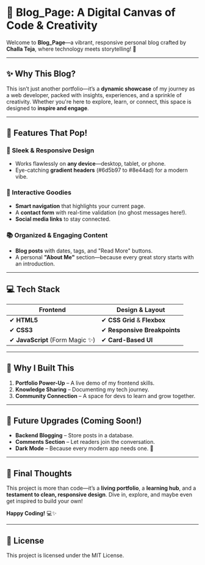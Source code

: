 # 🌟 **Blog_Page: A Digital Canvas of Code & Creativity**  

Welcome to **Blog_Page**—a vibrant, responsive personal blog crafted by **Challa Teja**, where technology meets storytelling! 🚀  

---

## ✨ **Why This Blog?**  
This isn’t just another portfolio—it’s a **dynamic showcase** of my journey as a web developer, packed with insights, experiences, and a sprinkle of creativity. Whether you're here to explore, learn, or connect, this space is designed to **inspire and engage**.  

---

## 🎨 **Features That Pop!**  

### **🌈 Sleek & Responsive Design**  
- Works flawlessly on **any device**—desktop, tablet, or phone.  
- Eye-catching **gradient headers** (#6d5b97 to #8e44ad) for a modern vibe.  

### **🚀 Interactive Goodies**  
- **Smart navigation** that highlights your current page.  
- A **contact form** with real-time validation (no ghost messages here!).  
- **Social media links** to stay connected.  

### **📚 Organized & Engaging Content**  
- **Blog posts** with dates, tags, and "Read More" buttons.  
- A personal **"About Me"** section—because every great story starts with an introduction.  

---

## 💻 **Tech Stack**  

| **Frontend**  | **Design & Layout** |  
|--------------|--------------------|  
| ✔ **HTML5**  | ✔ **CSS Grid** & **Flexbox** |  
| ✔ **CSS3**   | ✔ **Responsive Breakpoints** |  
| ✔ **JavaScript** (Form Magic ✨) | ✔ **Card-Based UI** |  

---

## 🎯 **Why I Built This**  
1. **Portfolio Power-Up** – A live demo of my frontend skills.  
2. **Knowledge Sharing** – Documenting my tech journey.  
3. **Community Connection** – A space for devs to learn and grow together.  

---

## 🔮 **Future Upgrades** (Coming Soon!)  
- **Backend Blogging** – Store posts in a database.  
- **Comments Section** – Let readers join the conversation.  
- **Dark Mode** – Because every modern app needs one. 🌙  

---

## 🌟 **Final Thoughts**  
This project is more than code—it’s a **living portfolio**, a **learning hub**, and a **testament to clean, responsive design**. Dive in, explore, and maybe even get inspired to build your own!  

**Happy Coding!** 💻✨  

---  

## 📜 **License**
This project is licensed under the MIT License.

